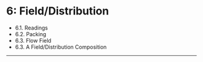 # 6: Field/Distribution



* 6.1. Readings
* 6.2. Packing
* 6.3. Flow Field
* 6.3. A Field/Distribution Composition

---

<!-- 
PAST VERSIONS: 
https://courses.ideate.cmu.edu/60-428/f2021/index.html%3Fp=1430.html
https://github.com/golanlevin/DrawingWithMachines/blob/main/assignments/2024/07_field/README.md

-->